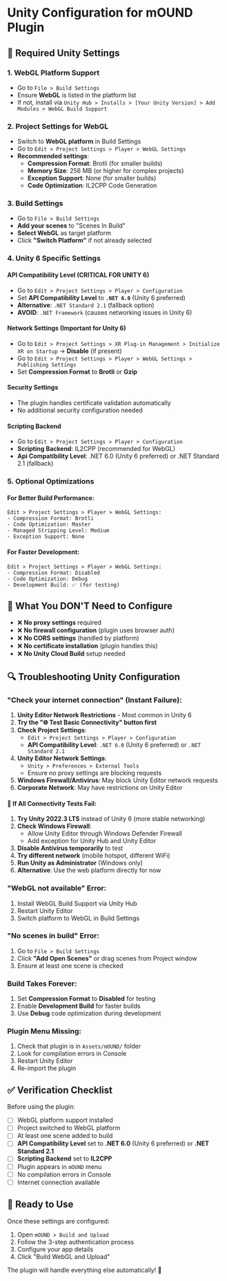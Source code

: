 # Unity Configuration for mOUND Plugin

## 🔧 Required Unity Settings

### 1. **WebGL Platform Support**
- Go to `File > Build Settings`
- Ensure **WebGL** is listed in the platform list
- If not, install via `Unity Hub > Installs > [Your Unity Version] > Add Modules > WebGL Build Support`

### 2. **Project Settings for WebGL**
- Switch to **WebGL platform** in Build Settings
- Go to `Edit > Project Settings > Player > WebGL Settings`
- **Recommended settings**:
  - **Compression Format**: Brotli (for smaller builds)
  - **Memory Size**: 256 MB (or higher for complex projects)
  - **Exception Support**: None (for smaller builds)
  - **Code Optimization**: IL2CPP Code Generation

### 3. **Build Settings**
- Go to `File > Build Settings`
- **Add your scenes** to "Scenes In Build"
- **Select WebGL** as target platform
- Click **"Switch Platform"** if not already selected

### 4. **Unity 6 Specific Settings**

#### **API Compatibility Level (CRITICAL FOR UNITY 6)**
- Go to `Edit > Project Settings > Player > Configuration`
- Set **API Compatibility Level** to **`.NET 6.0`** (Unity 6 preferred)
- **Alternative**: `.NET Standard 2.1` (fallback option)
- **AVOID**: `.NET Framework` (causes networking issues in Unity 6)

#### **Network Settings (Important for Unity 6)**
- Go to `Edit > Project Settings > XR Plug-in Management > Initialize XR on Startup` → **Disable** (if present)
- Go to `Edit > Project Settings > Player > WebGL Settings > Publishing Settings`
- Set **Compression Format** to **Brotli** or **Gzip**

#### **Security Settings**
- The plugin handles certificate validation automatically
- No additional security configuration needed

#### **Scripting Backend**
- Go to `Edit > Project Settings > Player > Configuration`
- **Scripting Backend**: IL2CPP (recommended for WebGL)
- **Api Compatibility Level**: .NET 6.0 (Unity 6 preferred) or .NET Standard 2.1 (fallback)

### 5. **Optional Optimizations**

#### **For Better Build Performance:**
```
Edit > Project Settings > Player > WebGL Settings:
- Compression Format: Brotli
- Code Optimization: Master  
- Managed Stripping Level: Medium
- Exception Support: None
```

#### **For Faster Development:**
```
Edit > Project Settings > Player > WebGL Settings:
- Compression Format: Disabled
- Code Optimization: Debug
- Development Build: ✅ (for testing)
```

## 🚫 **What You DON'T Need to Configure**

- ❌ **No proxy settings** required
- ❌ **No firewall configuration** (plugin uses browser auth)
- ❌ **No CORS settings** (handled by platform)
- ❌ **No certificate installation** (plugin handles this)
- ❌ **No Unity Cloud Build** setup needed

## 🔍 **Troubleshooting Unity Configuration**

### **"Check your internet connection" (Instant Failure):**
1. **Unity Editor Network Restrictions** - Most common in Unity 6
2. **Try the "🌐 Test Basic Connectivity" button first**
3. **Check Project Settings**:
   - `Edit > Project Settings > Player > Configuration`
   - **API Compatibility Level**: `.NET 6.0` (Unity 6 preferred) or `.NET Standard 2.1`
4. **Unity Editor Network Settings**:
   - `Unity > Preferences > External Tools`
   - Ensure no proxy settings are blocking requests
5. **Windows Firewall/Antivirus**: May block Unity Editor network requests
6. **Corporate Network**: May have restrictions on Unity Editor

#### **🔧 If All Connectivity Tests Fail:**
1. **Try Unity 2022.3 LTS** instead of Unity 6 (more stable networking)
2. **Check Windows Firewall**:
   - Allow Unity Editor through Windows Defender Firewall
   - Add exception for Unity Hub and Unity Editor
3. **Disable Antivirus temporarily** to test
4. **Try different network** (mobile hotspot, different WiFi)
5. **Run Unity as Administrator** (Windows only)
6. **Alternative**: Use the web platform directly for now

### **"WebGL not available" Error:**
1. Install WebGL Build Support via Unity Hub
2. Restart Unity Editor
3. Switch platform to WebGL in Build Settings

### **"No scenes in build" Error:**
1. Go to `File > Build Settings`
2. Click **"Add Open Scenes"** or drag scenes from Project window
3. Ensure at least one scene is checked

### **Build Takes Forever:**
1. Set **Compression Format** to **Disabled** for testing
2. Enable **Development Build** for faster builds
3. Use **Debug** code optimization during development

### **Plugin Menu Missing:**
1. Check that plugin is in `Assets/mOUND/` folder
2. Look for compilation errors in Console
3. Restart Unity Editor
4. Re-import the plugin

## ✅ **Verification Checklist**

Before using the plugin:
- [ ] WebGL platform support installed
- [ ] Project switched to WebGL platform  
- [ ] At least one scene added to build
- [ ] **API Compatibility Level** set to **.NET 6.0** (Unity 6 preferred) or **.NET Standard 2.1**
- [ ] **Scripting Backend** set to **IL2CPP**
- [ ] Plugin appears in `mOUND` menu
- [ ] No compilation errors in Console
- [ ] Internet connection available

## 🎯 **Ready to Use**

Once these settings are configured:
1. Open `mOUND > Build and Upload`
2. Follow the 3-step authentication process
3. Configure your app details
4. Click "Build WebGL and Upload"

The plugin will handle everything else automatically! 🚀
